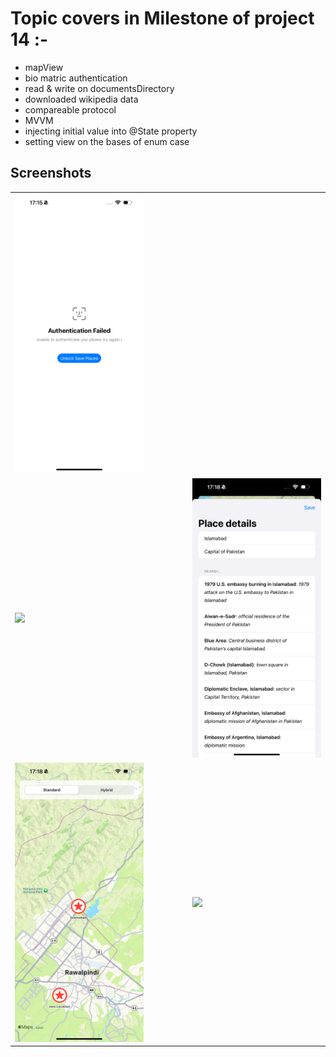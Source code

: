 # Topic covers in Milestone of project 14 :-

- mapView
- bio matric authentication 
- read & write on documentsDirectory 
- downloaded wikipedia data 
- compareable protocol
- MVVM
- injecting initial value into @State property
- setting view on the bases of enum case 


## Screenshots
<table align="center">
  <tr>
    <td><img src="ScreenShots/IMG_2957.PNG" width="300"></td>
   
  </tr>
   <tr>
    <td><img src="ScreenShots/IMG_2959.PNG" width="300"></td>
    <td style="width: 50px;"></td>
    <td><img src="ScreenShots/IMG_2961.PNG" width="300"></td>
  </tr>
    <tr>
    <td><img src="ScreenShots/IMG_2962.PNG" width="300"></td>
    <td style="width: 50px;"></td>
    <td><img src="ScreenShots/IMG_2939.PNG" width="300"></td>
  </tr>
  
</table>

